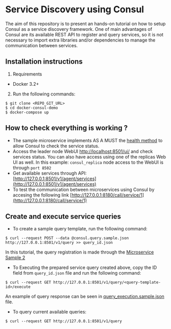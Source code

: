 
# Service Discovery using Consul

The aim of this repository is to present an hands-on tutorial on how to setup Consul as a service discovery framework. One of main advantages of Consul are its available REST API to register and query services, so it is not necessary to import extra libraries and/or dependencies to manage the communication between services.

## Installation instructions

1. Requirements

* Docker 3.2+

2. Run the following commands:

```
$ git clone <REPO_GIT_URL>
$ cd docker-consul-demo
$ docker-compose up  
```


## How to check everything is working ?

* The sample microservice implements AS A MUST the [health method](http://127.0.0.1:8080/health) to allow Consul to check the service status.
* Access the leader node WebUI [http://localhost:8501/ui/](http://127.0.0.1:8501/ui/) and check services status. You can also have access using one of the replicas Web UI as well. In this example: `consul_replica` node access to the WebUI is through `port 8502`
* Get available services through API: [http://127.0.0.1:8501/v1/agent/services](http://127.0.0.1:8501/v1/agent/services)
* To test the communication between microservices using Consul by accesing the following link [http://127.0.0.1:8180/call/service/1](http://127.0.0.1:8180/call/service/1)


## Create and execute service queries

* To create a sample query template, run the following command:

```
$ curl --request POST --data @consul.query.sample.json http://127.0.0.1:8501/v1/query >> query_id.json
```

In this tutorial, the query registration is made through the [Microservice Sample 2](microservice_sample_2/Server.py)

* To Executing the prepared service query created above, copy the ID field from `query_id.json` file and run the following command:

```
$ curl --request GET http://127.0.0.1:8501/v1/query/<query-template-id>/execute
```

An example of query response can be seen in [query_execution.sample.json](query_execution.sample.json) file.

* To query current available queries:

```
$ curl --request GET http://127.0.0.1:8501/v1/query
```
